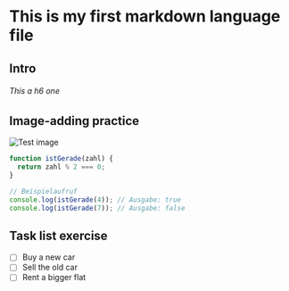 # This is my first markdown language file
## Intro
###### This a h6 one

## Image-adding practice
![Test image](https://octodex.github.com/images/yaktocat.png)

``` javascript
function istGerade(zahl) {
  return zahl % 2 === 0;
}

// Beispielaufruf
console.log(istGerade(4)); // Ausgabe: true
console.log(istGerade(7)); // Ausgabe: false
```
## Task list exercise
- [ ] Buy a new car
- [ ] Sell the old car
- [ ] Rent a bigger flat
